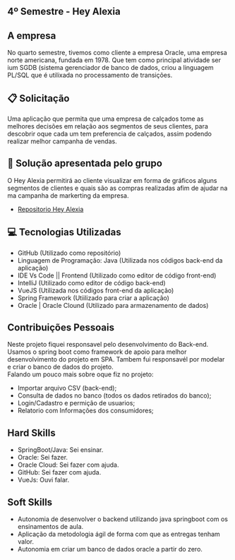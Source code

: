 ## 4º Semestre -  Hey Alexia

## A empresa
No quarto semestre, tivemos como cliente a empresa Oracle, uma empresa norte americana, fundada em 1978. Que tem como principal atividade ser ium SGDB (sistema gerenciador de banco de dados, criou a linguagem PL/SQL que é utilixada no processamento de transições.

## :clipboard: Solicitação 
Uma aplicação que permita que uma empresa de calçados tome as melhores decisões em relação aos segmentos de seus clientes, para descobrir oque cada um tem preferencia de calçados, assim podendo realizar melhor campanha de vendas.

## :pushpin: Solução apresentada pelo grupo
O Hey Alexia permitirá ao cliente visualizar em forma de gráficos alguns segmentos de clientes e quais são as compras realizadas afim de ajudar na ma campanha de markerting da empresa.

* [Repositorio Hey Alexia](https://github.com/EquipeFatec/api)

## :computer: Tecnologias Utilizadas
- GitHub (Utilizado como repositório)
- Linguagem de Programação: Java (Utilizada nos códigos back-end da aplicação)
- IDE Vs Code || Frontend (Utilizado como editor de código front-end)
- IntelliJ (Utilizado como editor de código back-end)
- VueJS (Utilizada nos códigos front-end da aplicação)
- Spring Framework (Utiilizado para criar a aplicação)
- Oracle | Oracle Clound (Utilizado para armazenamento de dados)

## Contribuições Pessoais
Neste projeto fiquei responsavel pelo desenvolvimento do Back-end. Usamos o spring boot como framework de apoio para melhor desenvolvimento do projeto em SPA. Tambem fui responsavél por modelar e criar o banco de dados do projeto.<br>
Falando um pouco mais sobre oque fiz no projeto:
* Importar arquivo CSV (back-end);
* Consulta de dados no banco (todos os dados retirados do banco);
* Login/Cadastro e permição de usuarios;
* Relatorio com Informações dos consumidores;


## Hard Skills
- SpringBoot/Java: Sei ensinar.
- Oracle: Sei fazer.
- Oracle Cloud: Sei fazer com ajuda.
- GitHub: Sei fazer com ajuda.
- VueJs: Ouvi falar.

## Soft Skills 
* Autonomia de desenvolver o backend utilizando java springboot com os ensinamentos de aula.
* Aplicação da metodologia ágil de forma com que as entregas tenham valor.
* Autonomia em criar um banco de dados oracle a partir do zero.

